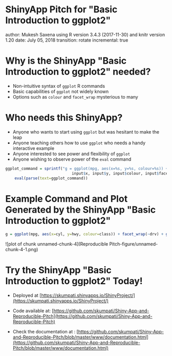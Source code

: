 ShinyApp Pitch for "Basic Introduction to ggplot2"
========================================================
author: Mukesh Saxena using R version 3.4.3 (2017-11-30) and knitr version 1.20
date: July 05, 2018
transition: rotate
incremental: true

Why is the ShinyApp "Basic Introduction to ggplot2" needed?
========================================================

- Non-intuitive syntax of `ggplot` R commands
- Basic capabilities of `ggplot` not widely known
- Options such as `colour` and `facet_wrap` mysterious to many

Who needs this ShinyApp?
========================================================

- Anyone who wants to start using `ggplot` but was hesitant to make the leap
- Anyone teaching others how to use `ggplot` who needs a handy interactive example
- Anyone interested to see power and flexibility of `ggplot`
- Anyone wishing to observe power of the `eval` command

```r
ggplot_command = sprintf("g = ggplot(mpg, aes(x=%s, y=%s, colour=%s)) + facet_wrap(~%s) + geom_%s()",
                             input$x, input$y, input$colour, input$facet_wrap, input$geom)
    eval(parse(text=ggplot_command))
```

Example Command and Plot Generated by the ShinyApp "Basic Introduction to ggplot2"
========================================================


```r
g = ggplot(mpg, aes(x=cyl, y=hwy, colour=class)) + facet_wrap(~drv) + geom_point()
```
![plot of chunk unnamed-chunk-4](Reproducible Pitch-figure/unnamed-chunk-4-1.png)

Try the ShinyApp "Basic Introduction to ggplot2" Today!
========================================================

- Deployed at [https://skumpati.shinyapps.io/ShinyProject/](https://skumpati.shinyapps.io/ShinyProject/)

- Code available at: [https://github.com/skumpati/Shiny-App-and-Reproducible-Pitch](https://github.com/skumpati/Shiny-App-and-Reproducible-Pitch) 

- Check the documentation at : [https://github.com/skumpati/Shiny-App-and-Reproducible-Pitch/blob/master/www/documentation.html](https://github.com/skumpati/Shiny-App-and-Reproducible-Pitch/blob/master/www/documentation.html)
